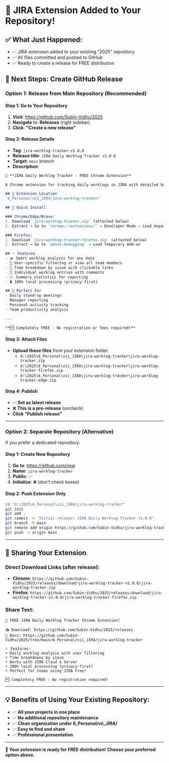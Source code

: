 # 🎉 JIRA Extension Added to Your Repository!

## ✅ What Just Happened:
- ✅ JIRA extension added to your existing "2025" repository
- ✅ All files committed and pushed to GitHub
- ✅ Ready to create a release for FREE distribution

## 🚀 Next Steps: Create GitHub Release

### Option 1: Release from Main Repository (Recommended)

#### Step 1: Go to Your Repository
1. **Visit**: https://github.com/Subin-Vidhu/2025
2. **Navigate** to: **Releases** (right sidebar)
3. **Click**: **"Create a new release"**

#### Step 2: Release Details
- **Tag**: `jira-worklog-tracker-v1.0.0`
- **Release title**: `JIRA Daily Worklog Tracker v1.0.0`
- **Target**: `main` branch
- **Description**:

```markdown
🎯 **JIRA Daily Worklog Tracker - FREE Chrome Extension**

A Chrome extension for tracking daily worklogs in JIRA with detailed breakdowns by user and date. Perfect for teams using JIRA Free!

## 📁 Extension Location
`6_Personal/vii_JIRA/jira-worklog-tracker/`

## 🚀 Quick Install

### Chrome/Edge/Brave:
1. Download `jira-worklog-tracker.zip` (attached below)
2. Extract → Go to `chrome://extensions/` → Developer Mode → Load Unpacked

### Firefox:
1. Download `jira-worklog-tracker-firefox.zip` (attached below)  
2. Extract → Go to `about:debugging` → Load Temporary Add-on

## ✨ Features
- 📊 Smart worklog analysis for any date
- 👥 User-specific filtering or view all team members
- 🔗 Time breakdown by issue with clickable links
- 💬 Individual worklog entries with comments
- 📈 Summary statistics for reporting
- 🔒 100% local processing (privacy-first)

## 🎯 Perfect For
- Daily stand-up meetings
- Manager reporting  
- Personal activity tracking
- Team productivity analysis

---

**🆓 Completely FREE - No registration or fees required!**
```

#### Step 3: Attach Files
- **Upload these files** from your extension folder:
  - `d:\2025\6_Personal\vii_JIRA\jira-worklog-tracker\jira-worklog-tracker.zip`
  - `d:\2025\6_Personal\vii_JIRA\jira-worklog-tracker\jira-worklog-tracker-firefox.zip`
  - `d:\2025\6_Personal\vii_JIRA\jira-worklog-tracker\jira-worklog-tracker-edge.zip`

#### Step 4: Publish
- ✅ **Set as latest release**
- ❌ **This is a pre-release** (uncheck)
- **Click "Publish release"**

---

### Option 2: Separate Repository (Alternative)

If you prefer a dedicated repository:

#### Step 1: Create New Repository
1. **Go to**: https://github.com/new
2. **Name**: `jira-worklog-tracker`
3. **Public**: ✅
4. **Initialize**: ❌ (don't check boxes)

#### Step 2: Push Extension Only
```bash
cd "d:\2025\6_Personal\vii_JIRA\jira-worklog-tracker"
git init
git add .
git commit -m "Initial release: JIRA Daily Worklog Tracker v1.0.0"
git branch -M main
git remote add origin https://github.com/Subin-Vidhu/jira-worklog-tracker.git
git push -u origin main
```

---

## 🎯 Sharing Your Extension

### Direct Download Links (after release):
- **Chrome**: `https://github.com/Subin-Vidhu/2025/releases/download/jira-worklog-tracker-v1.0.0/jira-worklog-tracker.zip`
- **Firefox**: `https://github.com/Subin-Vidhu/2025/releases/download/jira-worklog-tracker-v1.0.0/jira-worklog-tracker-firefox.zip`

### Share Text:
```
🎯 FREE JIRA Daily Worklog Tracker Chrome Extension!

📥 Download: https://github.com/Subin-Vidhu/2025/releases
📖 Docs: https://github.com/Subin-Vidhu/2025/tree/main/6_Personal/vii_JIRA/jira-worklog-tracker

✨ Features:
• Daily worklog analysis with user filtering
• Time breakdowns by issue  
• Works with JIRA Cloud & Server
• 100% local processing (privacy-first)
• Perfect for teams using JIRA Free!

🆓 Completely FREE - No registration required!
```

---

## 💡 Benefits of Using Your Existing Repository:
- ✅ **All your projects in one place**
- ✅ **No additional repository maintenance**
- ✅ **Clean organization under 6_Personal/vii_JIRA/**
- ✅ **Easy to find and share**
- ✅ **Professional presentation**

---

**🎉 Your extension is ready for FREE distribution! Choose your preferred option above.**

